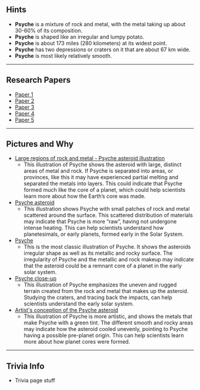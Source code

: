 ## Hints

- **Psyche** is a mixture of rock and metal, with the metal taking up about 30-60% of its composition.
- **Psyche** is shaped like an irregular and lumpy potato.
- **Psyche** is about 173 miles (280 kilometers) at its widest point.
- **Psyche** has two depressions or craters on it that are about 67 km wide.
- **Psyche** is most likely relatively smooth.

---

## Research Papers

- [Paper 1](https://drive.google.com/file/d/1qYrzBaOg2HEFOOoFZNPTfTWzif-Z6Pqf/view?usp=sharing)
- [Paper 2](https://drive.google.com/file/d/1Tdev5Hs9UMGVqa39lWDOvxuTG8B91RCe/view?usp=sharing)
- [Paper 3](https://drive.google.com/file/d/1mXbZoDNDw9NaSCJOAWnLXfiuaLANeiMV/view?usp=sharing)
- [Paper 4](https://drive.google.com/file/d/1dbd3de7FrVF2__CuEdQkx2DeOlQbR20_/view?usp=sharing)
- [Paper 5](https://drive.google.com/file/d/1ov35GPrwLU681KTuzZX-pUo-hMGDIIQP/view?usp=sharing)

---

## Pictures and Why

- [Large regions of rock and metal - Psyche asteroid illustration](https://psyche.asu.edu/gallery/large-regions-of-rock-and-metal-psyche-asteroid-illustration/)
  - This illustration of Psyche shows the asteroid with large, distinct areas of metal and rock. If Psyche is separated into areas, or provinces, like this it may have experienced partial melting and separated the metals into layers. This could indicate that Psyche formed much like the core of a planet, which could help scientists learn more about how the Earth’s core was made. 
- [Psyche asteroid](https://psyche.asu.edu/gallery/psyche-asteroid/)
  - This illustration shows Psyche with small patches of rock and metal scattered around the surface. This scattered distribution of materials may indicate that Psyche is more “raw”, having not undergone intense heating. This can help scientists understand how planetesimals, or early planets, formed early in the Solar System. 
- [Psyche](https://psyche.asu.edu/gallery/psyche/)
  - This is the most classic illustration of Psyche. It shows the asteroids irregular shape as well as its metallic and rocky surface. The irregularity of Psyche and the metallic and rock makeup may indicate that the asteroid could be a remnant core of a planet in the early solar system. 
- [Psyche close-up](https://psyche.asu.edu/gallery/psyche-close-up/)
  - This illustration of Psyche emphasizes the uneven and rugged terrain created from the rock and metal that makes up the asteroid. Studying the craters, and tracing back the impacts, can help scientists understand the early solar system. 
- [Artist's conception of the Psyche asteroid](https://psyche.asu.edu/gallery/artists-conception-of-the-psyche-asteroid/)
  - This illustration of Psyche is more artistic, and shows the metals that make Psyche with a green tint. The different smooth and rocky areas may indicate how the asteroid cooled unevenly, pointing to Psyche having a possible pre-planet origin. This can help scientists learn more about how planet cores were formed. 

---

## Trivia Info

- Trivia page stuff
